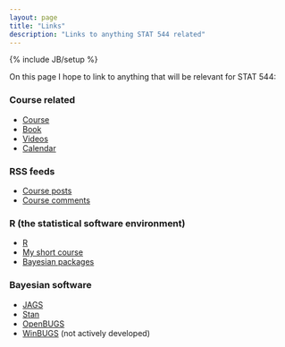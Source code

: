 ```yaml
---
layout: page
title: "Links"
description: "Links to anything STAT 544 related"
---
```

{% include JB/setup %}

On this page I hope to link to anything that will be relevant for STAT 544:

### Course related
- [Course](http://jarad.github.com/stat544)
- [Book](http://www.stat.columbia.edu/~gelman/book/)
- [Videos](http://www.youtube.com/jaradniemi)
- [Calendar](https://www.google.com/calendar/embed?src=30avg04h5laphv9qoidr80cibs%40group.calendar.google.com&ctz=America/Chicago)

### RSS feeds
- [Course posts](http://jarad.github.com/stat544/atom.xml)
- [Course comments](http://stat544.disqus.com/latest.rss)

### R (the statistical software environment)
- [R](http://www.r-project.org/)
- [My short course](http://niemiconsulting.com/blog/includes/class/IntroR.zip)
- [Bayesian packages](http://cran.r-project.org/web/views/Bayesian.html)

### Bayesian software
- [JAGS](http://mcmc-jags.sourceforge.net/)
- [Stan](http://mc-stan.org/)
- [OpenBUGS](http://www.openbugs.info/w/)
- [WinBUGS](http://www.mrc-bsu.cam.ac.uk/bugs/winbugs/contents.shtml) (not actively developed)

